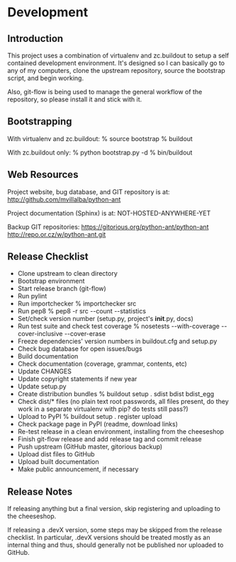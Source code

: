 Development
===========

Introduction
------------
This project uses a combination of virtualenv and zc.buildout to setup a self
contained development environment. It's designed so I can basically go to any
of my computers, clone the upstream repository, source the bootstrap script,
and begin working.

Also, git-flow is being used to manage the general workflow of the repository,
so please install it and stick with it.


Bootstrapping
-------------
With virtualenv and zc.buildout:
% source bootstrap
% buildout

With zc.buildout only:
% python bootstrap.py -d
% bin/buildout


Web Resources
-------------
Project website, bug database, and GIT repository is at:
http://github.com/mvillalba/python-ant

Project documentation (Sphinx) is at:
NOT-HOSTED-ANYWHERE-YET

Backup GIT repositories:
https://gitorious.org/python-ant/python-ant
http://repo.or.cz/w/python-ant.git


Release Checklist
-----------------
 * Clone upstream to clean directory
 * Bootstrap environment
 * Start release branch (git-flow)
 * Run pylint
 * Run importchecker
   % importchecker src
 * Run pep8
   % pep8 -r src --count --statistics
 * Set/check version number (setup.py, project's __init__.py, docs)
 * Run test suite and check test coverage
   % nosetests --with-coverage --cover-inclusive --cover-erase
 * Freeze dependencies' version numbers in buildout.cfg and setup.py
 * Check bug database for open issues/bugs
 * Build documentation
 * Check documentation (coverage, grammar, contents, etc)
 * Update CHANGES
 * Update copyright statements if new year
 * Update setup.py
 * Create distribution bundles
   % buildout setup . sdist bdist bdist_egg
 * Check dist/* files (no plain text root passwords, all files present, do
   they work in a separate virtualenv with pip? do tests still pass?)
 * Upload to PyPI
   % buildout setup . register upload
 * Check package page in PyPI (readme, download links)
 * Re-test release in a clean environment, installing from the cheeseshop
 * Finish git-flow release and add release tag and commit release
 * Push upstream (GitHub master, gitorious backup)
 * Upload dist files to GitHub
 * Upload built documentation
 * Make public announcement, if necessary


Release Notes
-------------
If releasing anything but a final version, skip registering and uploading to
the cheeseshop.

If releasing a .devX version, some steps may be skipped from the release
checklist. In particular, .devX versions should be treated mostly as an
internal thing and thus, should generally not be published nor uploaded to
GitHub.

